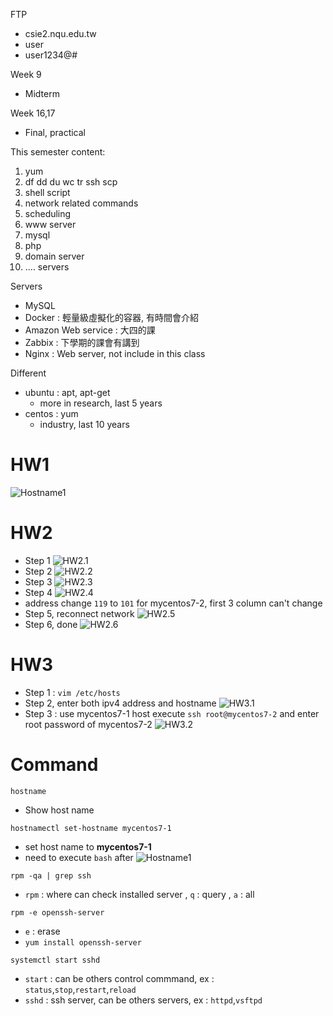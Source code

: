 FTP
- csie2.nqu.edu.tw
- user
- user1234@#

Week 9 
- Midterm

Week 16,17
- Final, practical 

This semester content:
1. yum
2. df dd du wc tr ssh scp
3. shell script
4. network related commands
5. scheduling
6. www server
7. mysql
8. php
9. domain server
10. .... servers

Servers 
- MySQL
- Docker : 輕量級虛擬化的容器, 有時間會介紹
- Amazon Web service : 大四的課
- Zabbix : 下學期的課會有講到
- Nginx : Web server, not include in this class

Different
- ubuntu : apt, apt-get
    - more in research, last 5 years
- centos : yum
    - industry, last 10 years 

# **HW1**
![Hostname1](Img/W1_hostname1.png)

# **HW2**
- Step 1
![HW2.1](Img/W1_HW2.1.png)
- Step 2
![HW2.2](Img/W1_HW2.2.png)
- Step 3
![HW2.3](Img/W1_HW2.3.png)
- Step 4
![HW2.4](Img/W1_HW2.4.png)
- address change `119` to `101` for mycentos7-2, first 3 column can't change
- Step 5, reconnect network
![HW2.5](Img/W1_HW2.5.png)
- Step 6, done
![HW2.6](Img/W1_HW2.6.png)
# **HW3**
- Step 1 : `vim /etc/hosts`
- Step 2, enter both ipv4 address and hostname 
![HW3.1](Img/W1_HW3.1.png)
- Step 3 : use mycentos7-1 host execute `ssh root@mycentos7-2` and enter root password of mycentos7-2
![HW3.2](Img/W1_HW3.2.png)


# **Command**
`hostname`
- Show host name

`hostnamectl set-hostname mycentos7-1`
- set host name to **mycentos7-1**
- need to execute `bash` after 
![Hostname1](Img/W1_hostname1.png)

`rpm -qa | grep ssh`
- `rpm` : where can check installed server , `q` : query , `a` : all 

`rpm -e openssh-server`
- `e` : erase 
- `yum install openssh-server`

`systemctl start sshd`
- `start` : can be others control commmand, ex : `status`,`stop`,`restart`,`reload`
- `sshd` : ssh server, can be others servers, ex : `httpd`,`vsftpd`